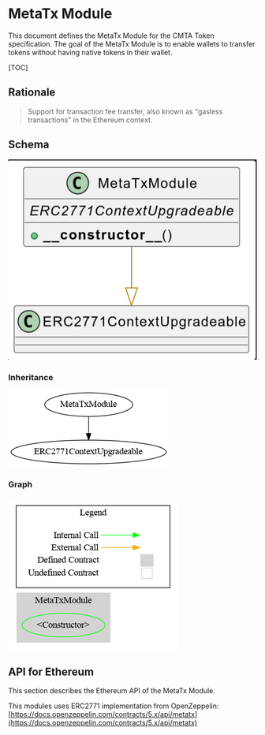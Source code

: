 # MetaTx Module

This document defines the MetaTx Module for the CMTA Token specification. The goal of the MetaTx Module is to enable wallets to transfer tokens without having native tokens in their wallet.

[TOC]

## Rationale

> Support for transaction fee transfer, also known as "gasless transactions" in the Ethereum context.

## Schema

![MetaTxUML](../../../schema/uml/MetaTxUML.png)

### Inheritance

![surya_inheritance_MetaTxModule.sol](../../../schema/surya_inheritance/surya_inheritance_MetaTxModule.sol.png)

### Graph

![surya_graph_MetaTxModule.sol](../../../schema/surya_graph/surya_graph_MetaTxModule.sol.png)



## API for Ethereum

This section describes the Ethereum API of the MetaTx Module. 

This modules uses ERC2771 implementation from OpenZeppelin: [https://docs.openzeppelin.com/contracts/5.x/api/metatx](https://docs.openzeppelin.com/contracts/5.x/api/metatx)


